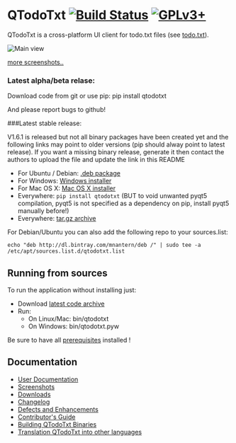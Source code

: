 # QTodoTxt [![Build Status](https://travis-ci.org/QTodoTxt/QTodoTxt.png?branch=master)](https://travis-ci.org/QTodoTxt/QTodoTxt) [![GPLv3+](https://img.shields.io/badge/license-GPLv3%2B-blue.svg?style=plastic)](https://github.com/QTodoTxt/QTodoTxt/blob/master/gpl.txt)

QTodoTxt is a cross-platform UI client for todo.txt files (see [todo.txt](http://todotxt.com)).

![Main view](https://raw.githubusercontent.com/wiki/QTodoTxt/QTodoTxt/screenshots/QTodoTxt_main_view_orange.png)

[more screenshots..](https://github.com/QTodoTxt/QTodoTxt/wiki/Screenshots)


### Latest alpha/beta relase:
Download code from git or use pip: pip install qtodotxt

And please report bugs to github!


###Latest stable release:

V1.6.1 is released but not all binary packages have been created yet and the following links may point to older versions (pip should alway point to latest release). If you want a missing binary release, generate it then contact the authors to upload the file and update the link in this README

- For Ubuntu / Debian: [.deb package](https://github.com/QTodoTxt/QTodoTxt/releases/download/v1.6.1/qtodotxt_1.6.1_all_deb.zip)
- For Windows: [Windows installer](https://github.com/QTodoTxt/QTodoTxt/releases/download/v1.6.1/qtodotxt_1.6.1.exe)
- For Mac OS X: [Mac OS X installer](http://dl.bintray.com/mnantern/generic/QTodoTxt_1.4.0.dmg)
- Everywhere: ```pip install qtodotxt``` (BUT to void unwanted pyqt5 compilation, pyqt5 is not specified as a dependency on pip, install pyqt5 manually before!)
- Everywhere: [tar.gz archive](https://github.com/QTodoTxt/QTodoTxt/archive/v1.6.1.tar.gz)

For Debian/Ubuntu you can also add the following repo to your sources.list:


```
echo "deb http://dl.bintray.com/mnantern/deb /" | sudo tee -a /etc/apt/sources.list.d/qtodotxt.list
```


## Running from sources
To run the application without installing just:

* Download [latest code archive](https://github.com/QTodoTxt/QTodoTxt/archive/master.zip)
* Run:
  * On Linux/Mac: bin/qtodotxt
  * On Windows: bin/qtodotxt.pyw
 
Be sure to have all [prerequisites](http://github.com/QTodoTxt/QTodoTxt/wiki) installed !


## Documentation
- [User Documentation](https://github.com/QTodoTxt/QTodoTxt/wiki)
- [Screenshots](https://github.com/QTodoTxt/QTodoTxt/wiki/Screenshots)
- [Downloads](https://github.com/QTodoTxt/QTodoTxt/wiki/Downloads)
- [Changelog](https://github.com/QTodoTxt/QTodoTxt/wiki/Changelog)
- [Defects and Enhancements](https://github.com/QTodoTxt/QTodoTxt/issues)
- [Contributor's Guide](https://github.com/QTodoTxt/QTodoTxt/blob/master/CONTRIBUTING.md)
- [Building QTodoTxt Binaries](https://github.com/QTodoTxt/QTodoTxt/wiki/Building-QTodoTxt-Binaries)
- [Translation QTodoTxt into other languages](https://github.com/QTodoTxt/QTodoTxt/blob/master/TRANSLATION.md)

